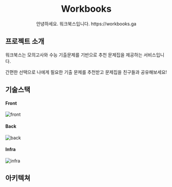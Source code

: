 <h1 align="middle">Workbooks</h1>
<p align="middle">안녕하세요. 워크북스입니다. https://workbooks.ga</p>

## 프로젝트 소개

워크북스는 모의고사와 수능 기출문제를 기반으로 추천 문제집을 제공하는 서비스입니다.

간편한 선택으로 나에게 필요한 기출 문제를 추천받고 문제집을 친구들과 공유해보세요!



## 기술스택
#### Front
![front](https://user-images.githubusercontent.com/93257581/174057063-ec25af3f-5111-4fc1-9d48-1613b87c7711.png)

#### Back
![back](https://user-images.githubusercontent.com/93257581/174054352-3035df72-b750-4641-b444-107343c2ac27.png)

#### Infra
![infra](https://user-images.githubusercontent.com/93257581/174056598-96c5883a-cefd-4107-a3eb-53f8edb8febd.png)


## 아키텍쳐
